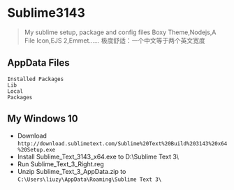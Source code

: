 # Sublime3143
> My sublime setup, package and config files
> Boxy Theme,Nodejs,A File Icon,EJS 2,Emmet......
> 极度舒适：一个中文等于两个英文宽度

## AppData Files
```
Installed Packages
Lib
Local
Packages
```

## My Windows 10
- Download `http://download.sublimetext.com/Sublime%20Text%20Build%203143%20x64%20Setup.exe`
- Install Sublime_Text_3143_x64.exe to D:\Sublime Text 3\
- Run Sublime_Text_3_Right.reg
- Unzip Sublime_Text_3_AppData.zip to `C:\Users\liuzy\AppData\Roaming\Sublime Text 3\`
